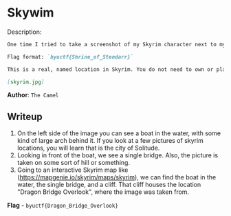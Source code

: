 # Skywim
Description:
```markdown
One time I tried to take a screenshot of my Skyrim character next to my favorite NPC (who doesn’t love goth girls). I decided to AFK for a second to heat up some soup. Unfortunately, there were some unexpected enemies up here, and I died. My last save was like 4 hours before this picture was taken, and I never remembered where I captured this beautiful sight. Can you help me find the name of the location where this picture was taken in Skyrim?

Flag format: `byuctf{Shrine_of_Stendarr}`

This is a real, named location in Skyrim. You do not need to own or play the game to solve this challenge, though it could be helpful.

[skyrim.jpg]
```

**Author**: `The Camel`

## Writeup
1. On the left side of the image you can see a boat in the water, with some kind of large arch behind it. If you look at a few pictures of skyrim locations, you will learn that is the city of Solitude.
2. Looking in front of the boat, we see a single bridge. Also, the picture is taken on some sort of hill or something.
3. Going to an interactive Skyrim map like (https://mapgenie.io/skyrim/maps/skyrim), we can find the boat in the water, the single bridge, and a cliff. That cliff houses the location "Dragon Bridge Overlook", where the image was taken from.

**Flag** - `byuctf{Dragon_Bridge_Overlook}`